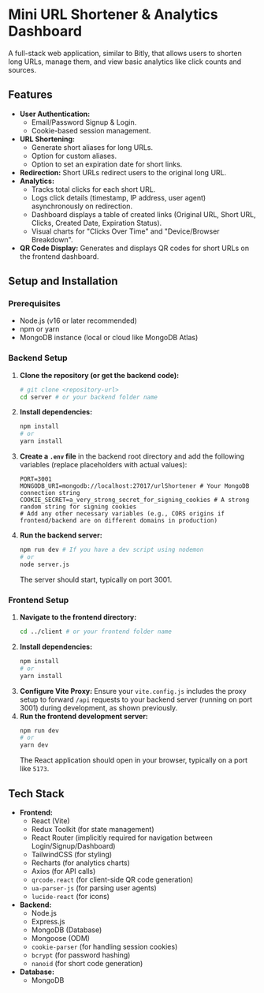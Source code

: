# Mini URL Shortener & Analytics Dashboard

A full-stack web application, similar to Bitly, that allows users to shorten long URLs, manage them, and view basic analytics like click counts and sources.

## Features

* **User Authentication:**
    * Email/Password Signup & Login.
    * Cookie-based session management.
* **URL Shortening:**
    * Generate short aliases for long URLs.
    * Option for custom aliases.
    * Option to set an expiration date for short links.
* **Redirection:** Short URLs redirect users to the original long URL.
* **Analytics:**
    * Tracks total clicks for each short URL.
    * Logs click details (timestamp, IP address, user agent) asynchronously on redirection.
    * Dashboard displays a table of created links (Original URL, Short URL, Clicks, Created Date, Expiration Status).
    * Visual charts for "Clicks Over Time" and "Device/Browser Breakdown".
* **QR Code Display:** Generates and displays QR codes for short URLs on the frontend dashboard.

## Setup and Installation

### Prerequisites

* Node.js (v16 or later recommended)
* npm or yarn
* MongoDB instance (local or cloud like MongoDB Atlas)

### Backend Setup

1.  **Clone the repository (or get the backend code):**
    ```bash
    # git clone <repository-url>
    cd server # or your backend folder name
    ```
2.  **Install dependencies:**
    ```bash
    npm install
    # or
    yarn install
    ```
3.  **Create a `.env` file** in the backend root directory and add the following variables (replace placeholders with actual values):
    ```dotenv
    PORT=3001
    MONGODB_URI=mongodb://localhost:27017/urlShortener # Your MongoDB connection string
    COOKIE_SECRET=a_very_strong_secret_for_signing_cookies # A strong random string for signing cookies
    # Add any other necessary variables (e.g., CORS origins if frontend/backend are on different domains in production)
    ```
4.  **Run the backend server:**
    ```bash
    npm run dev # If you have a dev script using nodemon
    # or
    node server.js
    ```
    The server should start, typically on port 3001.

### Frontend Setup

1.  **Navigate to the frontend directory:**
    ```bash
    cd ../client # or your frontend folder name
    ```
2.  **Install dependencies:**
    ```bash
    npm install
    # or
    yarn install
    ```
3.  **Configure Vite Proxy:** Ensure your `vite.config.js` includes the proxy setup to forward `/api` requests to your backend server (running on port 3001) during development, as shown previously.
4.  **Run the frontend development server:**
    ```bash
    npm run dev
    # or
    yarn dev
    ```
    The React application should open in your browser, typically on a port like `5173`.

## Tech Stack

* **Frontend:**
    * React (Vite)
    * Redux Toolkit (for state management)
    * React Router (implicitly required for navigation between Login/Signup/Dashboard)
    * TailwindCSS (for styling)
    * Recharts (for analytics charts)
    * Axios (for API calls)
    * `qrcode.react` (for client-side QR code generation)
    * `ua-parser-js` (for parsing user agents)
    * `lucide-react` (for icons)
* **Backend:**
    * Node.js
    * Express.js
    * MongoDB (Database)
    * Mongoose (ODM)
    * `cookie-parser` (for handling session cookies)
    * `bcrypt` (for password hashing)
    * `nanoid` (for short code generation)
* **Database:**
    * MongoDB
